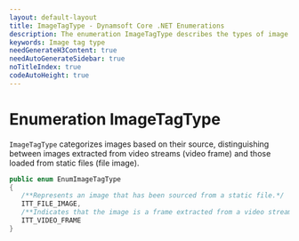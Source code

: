 ```yaml
---
layout: default-layout
title: ImageTagType - Dynamsoft Core .NET Enumerations
description: The enumeration ImageTagType describes the types of image tags for .NET Edition.
keywords: Image tag type
needGenerateH3Content: true
needAutoGenerateSidebar: true
noTitleIndex: true
codeAutoHeight: true
---
```


# Enumeration ImageTagType

`ImageTagType` categorizes images based on their source, distinguishing between images extracted from video streams (video frame) and those loaded from static files (file image).

```csharp
public enum EnumImageTagType
{
   /**Represents an image that has been sourced from a static file.*/
   ITT_FILE_IMAGE,
   /**Indicates that the image is a frame extracted from a video stream.*/
   ITT_VIDEO_FRAME
}
```